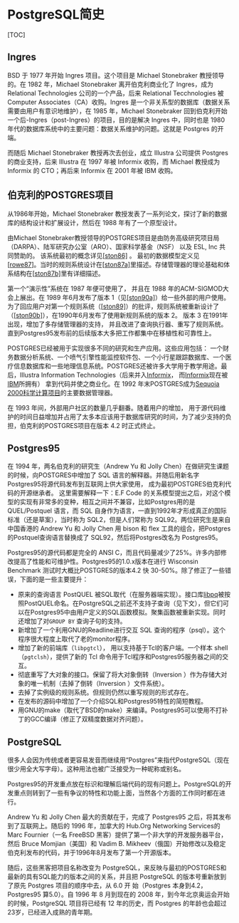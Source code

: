 # PostgreSQL简史

[TOC]

## Ingres

BSD 于 1977 年开始 Ingres 项目。这个项目是 Michael  Stonebraker 教授领导的。在 1982 年，Michael Stonebraker 离开伯克利商业化了 Ingres，成为  Relational Technologies 公司的一个产品，后来 Relational Tecchnologies 被 Computer  Associates（CA）收购。Ingres 是一个非关系型的数据库（数据关系需要由用户有意识地维护），在 1985 年，Michael  Stonebraker 回到伯克利开始一个后-Ingres（post-Ingres）的项目，目的是解决 Ingres 中，同时也是 1980  年代的数据库系统中的主要问题：数据关系维护的问题。这就是 Postgres 的开端。

而随后 Michael Stonebraker 教授再次去创业，成立 Illustra 公司提供  Postgres 的商业支持，后来 Illustra 在 1997 年被 Informix 收购，而 Michael 教授成为 Informix 的 CTO；再后来 Informix 在 2001 年被 IBM 收购。

## 伯克利的POSTGRES项目

从1986年开始，Michael Stonebraker 教授发表了一系列论文，探讨了新的数据库的结构设计和扩展设计，然后在  1988 年有了一个原型设计。

由Michael Stonebraker教授领导的POSTGRES项目是由防务高级研究项目局（DARPA）、陆军研究办公室（ARO）、国家科学基金（NSF） 以及 ESL, Inc 共同赞助的。 该系统最初的概念详见[[ston86\]](http://www.postgres.cn/docs/12/biblio.html#STON86) 。 最初的数据模型定义见[[rowe87\]](http://www.postgres.cn/docs/12/biblio.html#ROWE87)。当时的规则系统设计在[[ston87a\]](http://www.postgres.cn/docs/12/biblio.html#STON87A)里描述。存储管理器的理论基础和体系结构在[[ston87b\]](http://www.postgres.cn/docs/12/biblio.html#STON87B)里有详细描述。  

第一个“演示性”系统在 1987 年便可使用了， 并且在 1988 年的ACM-SIGMOD大会上展出。在 1989 年6月发布了版本 1（见[[ston90a\]](http://www.postgres.cn/docs/12/biblio.html#STON90A)）给一些外部的用户使用。 为了回应用户对第一个规则系统（[[ston89\]](http://www.postgres.cn/docs/12/biblio.html#STON89)）的批评，规则系统被重新设计了（[[ston90b\]](http://www.postgres.cn/docs/12/biblio.html#STON90B)），在1990年6月发布了使用新规则系统的版本 2。 版本 3 在1991年出现，增加了多存储管理器的支持， 并且改进了查询执行器、重写了规则系统。直到Postgres95发布前的后续版本大多把工作都集中在移植性和可靠性上。  

POSTGRES已经被用于实现很多不同的研究和生产应用。这些应用包括： 一个财务数据分析系统、一个喷气引擎性能监控软件包、一个小行星跟踪数据库、一个医疗信息数据库和一些地理信息系统。POSTGRES还被许多大学用于教学用途。最后，Illustra Information Technologies（后来并入[Informix](https://www.ibm.com/analytics/informix)， 而[Informix](https://www.ibm.com/analytics/informix)现在被[IBM](https://www.ibm.com/)所拥有） 拿到代码并使之商业化。在 1992 年末POSTGRES成为[Sequoia 2000科学计算项目](http://meteora.ucsd.edu/s2k/s2k_home.html)的主要数据管理器。  

在 1993 年间，外部用户社区的数量几乎翻番。随着用户的增加， 用于源代码维护的时间日益增加并占用了太多本应该用于数据库研究的时间，为了减少支持的负担，伯克利的POSTGRES项目在版本 4.2 时正式终止。  

## Postgres95

在 1994 年，两名伯克利的研究生（Andrew Yu 和 Jolly Chen）在做研究生课题的时候，向POSTGRES中增加了 SQL 语言的解释器。并随后用新名字Postgres95将源代码发布到互联网上供大家使用， 成为最初POSTGRES伯克利代码的开源继承者。  这里需要解释一下：E.F Code  的关系模型提出之后，对这个模型的实现有非常多的变种，相互之间并不兼容，比如Postgres用的是 QUEL/Postquel 语言，而 SQL  自身作为语言，一直到1992年才形成真正的国际标准（还是草案），当时称为 SQL2，但是人们常称为 SQL92。两位研究生是来自中国香港的  Andrew Yu 和 Jolly Chen 用 bison 和 flex 工具的组合，把Postgres 的Postquel查询语言替换成了  SQL92，然后将Postgres改名为 Postgres95。

Postgres95的源代码都是完全的 ANSI C，而且代码量减少了25%。许多内部修改提高了性能和可维护性。Postgres95的1.0.x版本在进行 Wisconsin Benchmark 测试时大概比POSTGRES的版本4.2 快 30-50%。除了修正了一些错误，下面的是一些主要提升：    

- 原来的查询语言 PostQUEL 被SQL取代（在服务器端实现）。接口库[libpq](http://www.postgres.cn/docs/12/libpq.html)被按照PostQUEL命名。在PostgreSQL之前还不支持子查询（见下文），但它们可以在Postgres95中由用户定义的SQL函数模拟。聚集函数被重新实现。同时还增加了对`GROUP BY` 查询子句的支持。     
- 新增加了一个利用GNU的Readline进行交互 SQL 查询的程序（psql）。这个程序很大程度上取代了老的monitor程序。     
- 增加了新的前端库（`libpgtcl`）， 用以支持基于Tcl的客户端。一个样本 shell（`pgtclsh`），提供了新的 Tcl 命令用于Tcl程序和Postgres95服务器之间的交互。     
- 彻底重写了大对象的接口。保留了将大对象倒转（Inversion ）作为存储大对象的唯一机制（去掉了倒转（Inversion ）文件系统）。     
- 去掉了实例级的规则系统。但规则仍然以重写规则的形式存在。     
- 在发布的源码中增加了一个介绍SQL和Postgres95特性的简短教程。     
- 用GNU的make（取代了BSD的make）来编译。Postgres95可以使用不打补丁的GCC编译（修正了双精度数据对齐问题）。     

## PostgreSQL

很多人会因为传统或者更容易发音而继续用“Postgres”来指代PostgreSQL（现在很少用全大写字母）。这种用法也被广泛接受为一种昵称或别名。  

Postgres95的开发重点放在标识和理解后端代码的现有问题上。PostgreSQL的开发重点则转到了一些有争议的特性和功能上面，当然各个方面的工作同时都在进行。

Andrew Yu 和 Jolly Chen 最大的贡献在于，完成了 Postgres95 之后，将其发布到了互联网上。随后的 1996  年，加拿大的 Hub.Org Networking Services的 Marc Fournier（一名 FreeBSD  黑客）提供了第一个非大学的开发服务器平台，然后 Bruce Momjian（美国）和 Vadim B.  Mikheev（俄国）开始修改以及稳定伯克利发布的代码，并于1996年8月发布了第一个开源版本。

随后，这些黑客把项目名称改变为 PostgreSQL，来反映与最初的POSTGRES和最新的具有SQL能力的版本之间的关系，并且把 PostgreSQL 的版本号重新放到了原先 Postgres 项目的顺序中去，从 6.0 开 始（Postgres 本身到4.2，Postgres95 算5.0）。自 1996 年 8  月到现在的 2008 年，到今年北京奥运会开始的时候，PostgreSQL 项目将已经有 12 年的历史，而 Postgres  的年龄也会超过23岁，已经进入成熟的青年期。